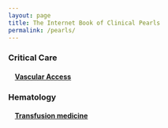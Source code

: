 ```yaml
---
layout: page
title: The Internet Book of Clinical Pearls
permalink: /pearls/
---
```



### Critical Care
#### &nbsp;&nbsp;&nbsp;&nbsp;[Vascular Access](https://aaroncheng.me/pearls/vascular-access)

### Hematology
#### &nbsp;&nbsp;&nbsp;&nbsp;[Transfusion medicine](https://aaroncheng.me/pearls/transfusion-medicine)